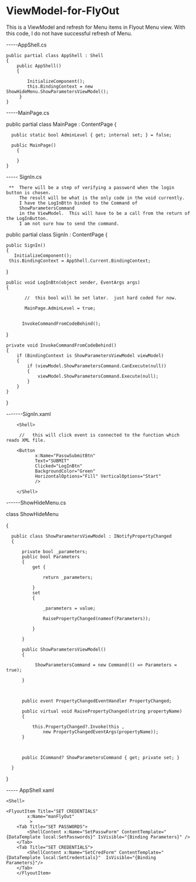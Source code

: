 # ViewModel-for-FlyOut
This is a ViewModel and refresh for Menu items in Flyout Menu view.
With this code,  I do not have successful refresh of Menu.


-----AppShell.cs

    public partial class AppShell : Shell
    {
        public AppShell()
        {

            InitializeComponent();
            this.BindingContext = new ShowHideMenu.ShowParametersViewModel();
         }
    }


-----MainPage.cs

  public partial class MainPage  :  ContentPage
  {
  
      public static bool AdminLevel { get; internal set; } = false;

      public MainPage()
        {

        }
    }



----- SignIn.cs

     **  There will be a step of verifying a password when the login button is chosen. 
         The result will be what is the only code in the void currently.
         I have the LogInBttn binded to the Command of 
         ShowParametersCommand
         in the ViewModel.  This will have to be a call from the return of the LogInButton.
         I am not sure how to send the command.

public partial class SignIn : ContentPage
{     

    public SignIn()
	{
	   InitializeComponent();
     this.BindingContext = AppShell.Current.BindingContext;
   }

	public void LogInBtn(object sender, EventArgs args)
	{

           //  this bool will be set later.  just hard coded for now.
	   
           MainPage.AdminLevel = true;

    
          InvokeCommandFromCodeBehind();
   
  }

    private void InvokeCommandFromCodeBehind()
    {
        if (BindingContext is ShowParametersViewModel viewModel)
        {
            if (viewModel.ShowParametersCommand.CanExecute(null))
            {
                viewModel.ShowParametersCommand.Execute(null);
            }
        }
    }

  

}






-------SignIn.xaml

        <Shell>

         //   this will click event is connected to the function which reads XML file.

        <Button 
               x:Name="PasswSubmitBtn"
               Text="SUBMIT"
               Clicked="LogInBtn"
               BackgroundColor="Green"
               HorizontalOptions="Fill" VerticalOptions="Start"
               />

        </Shell>





------ShowHideMenu.cs

  class ShowHideMenu
  
  {
  
      public class ShowParametersViewModel : INotifyPropertyChanged
      {

          private bool _parameters;
          public bool Parameters
          {
              get {

                  return _parameters;

              }
              set
              {

                  _parameters = value;
                 
                  RaisePropertyChanged(nameof(Parameters));

              }

          }

          public ShowParametersViewModel()
          {

               ShowParametersCommand = new Command(() => Parameters = true);
             
          }

 

          public event PropertyChangedEventHandler PropertyChanged;

          public virtual void RaisePropertyChanged(string propertyName)
          {
              
              this.PropertyChanged?.Invoke(this ,
                  new PropertyChangedEventArgs(propertyName));
          }

          

          public ICommand? ShowParametersCommand { get; private set; }

      }

  
  }




----- AppShell xaml

    <Shell>

    <FlyoutItem Title="SET CREDENTIALS" 
            x:Name="manFlyOut"    
             >
        <Tab Title="SET PASSWORDS">
            <ShellContent x:Name="SetPasswForm" ContentTemplate="{DataTemplate local:SetPasswords}" IsVisible="{Binding Parameters}" />
        </Tab>
        <Tab Title="SET CREDENTIALS">
            <ShellContent x:Name="SetCredForm" ContentTemplate="{DataTemplate local:SetCredentials}"  IsVisible="{Binding Parameters}"/>
        </Tab>
        </FlyoutItem>

 </Shell>
